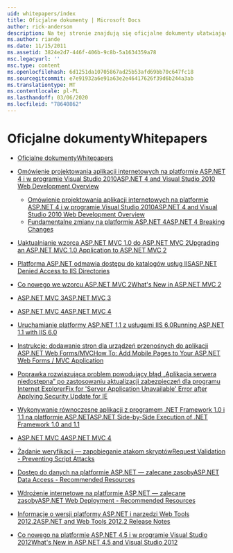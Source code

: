 ```yaml
---
uid: whitepapers/index
title: Oficjalne dokumenty | Microsoft Docs
author: rick-anderson
description: Na tej stronie znajdują się oficjalne dokumenty ułatwiające zainstalowanie i skonfigurowanie ASP.NET oraz ułatwiające pisanie bezpiecznych, szybko i elastycznych aplikacji ASP.NET.
ms.author: riande
ms.date: 11/15/2011
ms.assetid: 3824e2d7-446f-406b-9c8b-5a1634359a78
msc.legacyurl: ''
msc.type: content
ms.openlocfilehash: 6d1251da10705867ad25b53afd69bb70c647fc18
ms.sourcegitcommit: e7e91932a6e91a63e2e46417626f39d6b244a3ab
ms.translationtype: MT
ms.contentlocale: pl-PL
ms.lasthandoff: 03/06/2020
ms.locfileid: "78640862"
---
```

# <a name="whitepapers"></a><span data-ttu-id="4f671-103">Oficjalne dokumenty</span><span class="sxs-lookup"><span data-stu-id="4f671-103">Whitepapers</span></span>

- [<span data-ttu-id="4f671-104">Oficjalne dokumenty</span><span class="sxs-lookup"><span data-stu-id="4f671-104">Whitepapers</span></span>](overview.md)
- [<span data-ttu-id="4f671-105">Omówienie projektowania aplikacji internetowych na platformie ASP.NET 4 i w programie Visual Studio 2010</span><span class="sxs-lookup"><span data-stu-id="4f671-105">ASP.NET 4 and Visual Studio 2010 Web Development Overview</span></span>](aspnet4/index.md)

    - [<span data-ttu-id="4f671-106">Omówienie projektowania aplikacji internetowych na platformie ASP.NET 4 i w programie Visual Studio 2010</span><span class="sxs-lookup"><span data-stu-id="4f671-106">ASP.NET 4 and Visual Studio 2010 Web Development Overview</span></span>](aspnet4/overview.md)
    - [<span data-ttu-id="4f671-107">Fundamentalne zmiany na platformie ASP.NET 4</span><span class="sxs-lookup"><span data-stu-id="4f671-107">ASP.NET 4 Breaking Changes</span></span>](aspnet4/breaking-changes.md)
- [<span data-ttu-id="4f671-108">Uaktualnianie wzorca ASP.NET MVC 1.0 do ASP.NET MVC 2</span><span class="sxs-lookup"><span data-stu-id="4f671-108">Upgrading an ASP.NET MVC 1.0 Application to ASP.NET MVC 2</span></span>](aspnet-mvc2-upgrade-notes.md)
- [<span data-ttu-id="4f671-109">Platforma ASP.NET odmawia dostępu do katalogów usług IIS</span><span class="sxs-lookup"><span data-stu-id="4f671-109">ASP.NET Denied Access to IIS Directories</span></span>](denied-access-to-iis-directories.md)
- [<span data-ttu-id="4f671-110">Co nowego we wzorcu ASP.NET MVC 2</span><span class="sxs-lookup"><span data-stu-id="4f671-110">What's New in ASP.NET MVC 2</span></span>](what-is-new-in-aspnet-mvc.md)
- [<span data-ttu-id="4f671-111">ASP.NET MVC 3</span><span class="sxs-lookup"><span data-stu-id="4f671-111">ASP.NET MVC 3</span></span>](mvc3-release-notes.md)
- [<span data-ttu-id="4f671-112">ASP.NET MVC 4</span><span class="sxs-lookup"><span data-stu-id="4f671-112">ASP.NET MVC 4</span></span>](mvc4-beta-release-notes.md)
- [<span data-ttu-id="4f671-113">Uruchamianie platformy ASP.NET 1.1 z usługami IIS 6.0</span><span class="sxs-lookup"><span data-stu-id="4f671-113">Running ASP.NET 1.1 with IIS 6.0</span></span>](aspnet-and-iis6.md)
- [<span data-ttu-id="4f671-114">Instrukcje: dodawanie stron dla urządzeń przenośnych do aplikacji ASP.NET Web Forms/MVC</span><span class="sxs-lookup"><span data-stu-id="4f671-114">How To: Add Mobile Pages to Your ASP.NET Web Forms / MVC Application</span></span>](add-mobile-pages-to-your-aspnet-web-forms-mvc-application.md)
- [<span data-ttu-id="4f671-115">Poprawka rozwiązująca problem powodujący błąd „Aplikacja serwera niedostępna” po zastosowaniu aktualizacji zabezpieczeń dla programu Internet Explorer</span><span class="sxs-lookup"><span data-stu-id="4f671-115">Fix for 'Server Application Unavailable' Error after Applying Security Update for IE</span></span>](ms03-32-issue.md)
- [<span data-ttu-id="4f671-116">Wykonywanie równoczesne aplikacji z programem .NET Framework 1.0 i 1.1 na platformie ASP.NET</span><span class="sxs-lookup"><span data-stu-id="4f671-116">ASP.NET Side-by-Side Execution of .NET Framework 1.0 and 1.1</span></span>](side-by-side-with-10.md)
- [<span data-ttu-id="4f671-117">ASP.NET MVC 4</span><span class="sxs-lookup"><span data-stu-id="4f671-117">ASP.NET MVC 4</span></span>](mvc4-release-notes.md)
- [<span data-ttu-id="4f671-118">Żądanie weryfikacji — zapobieganie atakom skryptów</span><span class="sxs-lookup"><span data-stu-id="4f671-118">Request Validation - Preventing Script Attacks</span></span>](request-validation.md)
- [<span data-ttu-id="4f671-119">Dostęp do danych na platformie ASP.NET — zalecane zasoby</span><span class="sxs-lookup"><span data-stu-id="4f671-119">ASP.NET Data Access - Recommended Resources</span></span>](aspnet-data-access-content-map.md)
- [<span data-ttu-id="4f671-120">Wdrożenie internetowe na platformie ASP.NET — zalecane zasoby</span><span class="sxs-lookup"><span data-stu-id="4f671-120">ASP.NET Web Deployment - Recommended Resources</span></span>](aspnet-web-deployment-content-map.md)
- [<span data-ttu-id="4f671-121">Informacje o wersji platformy ASP.NET i narzędzi Web Tools 2012.2</span><span class="sxs-lookup"><span data-stu-id="4f671-121">ASP.NET and Web Tools 2012.2 Release Notes</span></span>](aspnet-and-web-tools-20122-release-notes.md)
- [<span data-ttu-id="4f671-122">Co nowego na platformie ASP.NET 4.5 i w programie Visual Studio 2012</span><span class="sxs-lookup"><span data-stu-id="4f671-122">What's New in ASP.NET 4.5 and Visual Studio 2012</span></span>](whats-new-in-aspnet-45-and-visual-studio-2012.md)
